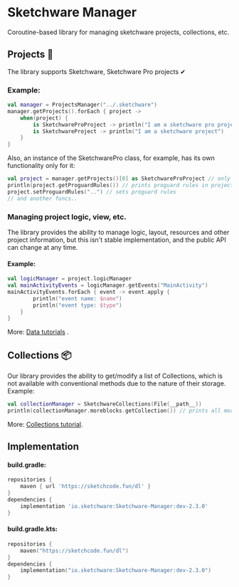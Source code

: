 # Sketchware Manager

Coroutine-based library for managing sketchware projects, collections, etc.

## Projects 📂

The library supports Sketchware, Sketchware Pro projects ✔

### Example:

```kotlin
val manager = ProjectsManager("../.sketchware")
manager.getProjects().forEach { project ->
    when(project) {
        is SketchwareProProject -> println("I am a sketchware pro project")
        is SketchwareProject -> println("I am a sketchware project")
    }
}
```

Also, an instance of the SketchwarePro class, for example, has its own functionality only for it:

```kotlin
val project = manager.getProjects()[0] as SketchwareProProject // only as example :)
println(project.getProguardRules()) // prints proguard rules in project
project.setProguardRules("..") // sets proguard rules
// and another funcs..
```

### Managing project logic, view, etc.

The library provides the ability to manage logic, layout, resources and other project information, but this isn't stable
implementation, and the public API can change at any time.

#### Example:

```kotlin
val logicManager = project.logicManager
val mainActivityEvents = logicManager.getEvents("MainActivity")
mainActivityEvents.forEach { event -> event.apply {
        println("event name: $name")
        println("event type: $type")
    }
}
```

More: [Data tutorials](https://github.com/y9neon/SketchwareManager/tree/master/tutorials/Receiving%20and%20managing%20project%20data%20(logic%2C%20view%2C%20resources%2C%20libraries))
.

## Collections 📦

Our library provides the ability to get/modify a list of Collections, which is not available with conventional methods
due to the nature of their storage. Example:

```kotlin
val collectionManager = SketchwareCollections(File(__path__))
println(collectionManager.moreblocks.getCollection()) // prints all moreblocks
```

More: [Collections tutorial](https://github.com/y9neon/SketchwareManager/tree/master/tutorials/Collections).

## Implementation

#### build.gradle:

```groovy
repositories {
    maven { url 'https://sketchcode.fun/dl' }
}
dependencies {
    implementation 'io.sketchware:Sketchware-Manager:dev-2.3.0'
}
```

#### build.gradle.kts:

```kotlin
repositories {
    maven("https://sketchcode.fun/dl")
}
dependencies {
    implementation("io.sketchware:Sketchware-Manager:dev-2.3.0")
}
```
